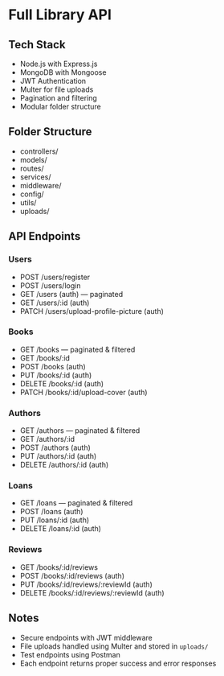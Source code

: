 # Full Library API

## Tech Stack
- Node.js with Express.js
- MongoDB with Mongoose
- JWT Authentication
- Multer for file uploads
- Pagination and filtering
- Modular folder structure

## Folder Structure
- controllers/
- models/
- routes/
- services/
- middleware/
- config/
- utils/
- uploads/

## API Endpoints

### Users
- POST /users/register
- POST /users/login
- GET /users (auth) — paginated
- GET /users/:id (auth)
- PATCH /users/upload-profile-picture (auth)

### Books
- GET /books — paginated & filtered
- GET /books/:id
- POST /books (auth)
- PUT /books/:id (auth)
- DELETE /books/:id (auth)
- PATCH /books/:id/upload-cover (auth)

### Authors
- GET /authors — paginated & filtered
- GET /authors/:id
- POST /authors (auth)
- PUT /authors/:id (auth)
- DELETE /authors/:id (auth)

### Loans
- GET /loans — paginated & filtered
- POST /loans (auth)
- PUT /loans/:id (auth)
- DELETE /loans/:id (auth)

### Reviews
- GET /books/:id/reviews
- POST /books/:id/reviews (auth)
- PUT /books/:id/reviews/:reviewId (auth)
- DELETE /books/:id/reviews/:reviewId (auth)

## Notes
- Secure endpoints with JWT middleware
- File uploads handled using Multer and stored in `uploads/`
- Test endpoints using Postman
- Each endpoint returns proper success and error responses
